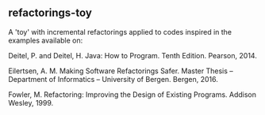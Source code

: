 ## refactorings-toy

A 'toy' with incremental refactorings applied to codes inspired in the examples available on:

Deitel, P. and Deitel, H. Java: How to Program. Tenth Edition. Pearson, 2014.

Eilertsen, A. M. Making Software Refactorings Safer. Master Thesis – Department of Informatics – University of Bergen. Bergen, 2016.

Fowler, M. Refactoring: Improving the Design of Existing Programs. Addison Wesley, 1999.
